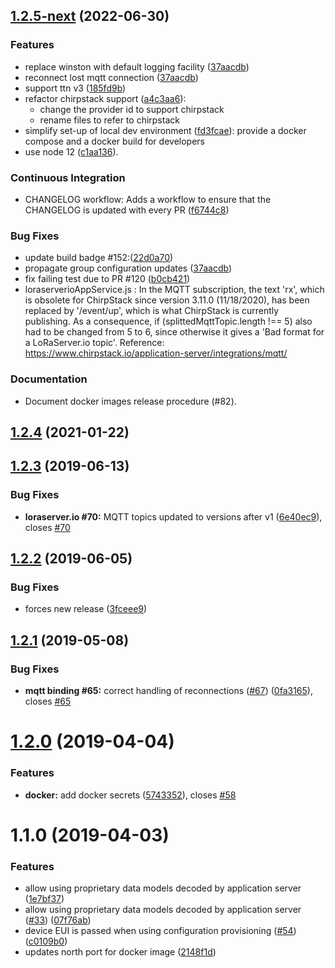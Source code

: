 ## [1.2.5-next](https://github.com/Atos-Research-and-Innovation/IoTagent-LoRaWAN/compare/v1.2.4...master) (2022-06-30)

### Features

-   replace winston with default logging facility
    ([37aacdb](https://github.com/Atos-Research-and-Innovation/IoTagent-LoRaWAN/pull/150/commits/37aacdbfcd983b4f67b14e49d6d05e0cfb7badd1))
-   reconnect lost mqtt connection
    ([37aacdb](https://github.com/Atos-Research-and-Innovation/IoTagent-LoRaWAN/pull/150/commits/37aacdbfcd983b4f67b14e49d6d05e0cfb7badd1))
-   support ttn v3
    ([185fd9b](https://github.com/Atos-Research-and-Innovation/IoTagent-LoRaWAN/pull/147/commits/185fd9bf1aad26b3816d74a4d67b90e36530af83))
-   refactor chirpstack support
    ([a4c3aa6](https://github.com/Atos-Research-and-Innovation/IoTagent-LoRaWAN/commit/a4c3aa6)):
    -   change the provider id to support chirpstack
    -   rename files to refer to chirpstack
-   simplify set-up of local dev environment
    ([fd3fcae](https://github.com/Atos-Research-and-Innovation/IoTagent-LoRaWAN/commit/fd3fcae)): provide a docker
    compose and a docker build for developers
-   use node 12 ([c1aa136](https://github.com/Atos-Research-and-Innovation/IoTagent-LoRaWAN/commit/c1aa136)).

### Continuous Integration

-   CHANGELOG workflow: Adds a workflow to ensure that the CHANGELOG is updated with every PR
    ([f6744c8](https://github.com/Atos-Research-and-Innovation/IoTagent-LoRaWAN/pull/145/commits/f6744c85e777f7fa47c486bd56d32fa329f9ef88))

### Bug Fixes

-   update build badge
    #152:([22d0a70](https://github.com/Atos-Research-and-Innovation/IoTagent-LoRaWAN/pull/153/commits/22d0a706e8da4a1a46754fd8a0a599b7ed2c5c32))
-   propagate group configuration updates
    ([37aacdb](https://github.com/Atos-Research-and-Innovation/IoTagent-LoRaWAN/pull/150/commits/37aacdbfcd983b4f67b14e49d6d05e0cfb7badd1))
-   fix failing test due to PR #120
    ([b0cb421](https://github.com/Atos-Research-and-Innovation/IoTagent-LoRaWAN/commit/b0cb421))
-   loraserverioAppService.js : In the MQTT subscription, the text 'rx', which is obsolete for ChirpStack since version
    3.11.0 (11/18/2020), has been replaced by '/event/up', which is what ChirpStack is currently publishing. As a
    consequence, if (splittedMqttTopic.length !== 5) also had to be changed from 5 to 6, since otherwise it gives a 'Bad
    format for a LoRaServer.io topic'. Reference: https://www.chirpstack.io/application-server/integrations/mqtt/

### Documentation

-   Document docker images release procedure (#82).

## [1.2.4](https://github.com/Atos-Research-and-Innovation/IoTagent-LoRaWAN/compare/v1.2.3...v1.2.4) (2021-01-22)

## [1.2.3](https://github.com/Atos-Research-and-Innovation/IoTagent-LoRaWAN/compare/v1.2.2...v1.2.3) (2019-06-13)

### Bug Fixes

-   **loraserver.io #70:** MQTT topics updated to versions after v1
    ([6e40ec9](https://github.com/Atos-Research-and-Innovation/IoTagent-LoRaWAN/commit/6e40ec9)), closes
    [#70](https://github.com/Atos-Research-and-Innovation/IoTagent-LoRaWAN/issues/70)

## [1.2.2](https://github.com/Atos-Research-and-Innovation/IoTagent-LoRaWAN/compare/v1.2.1...v1.2.2) (2019-06-05)

### Bug Fixes

-   forces new release ([3fceee9](https://github.com/Atos-Research-and-Innovation/IoTagent-LoRaWAN/commit/3fceee9))

## [1.2.1](https://github.com/Atos-Research-and-Innovation/IoTagent-LoRaWAN/compare/v1.2.0...v1.2.1) (2019-05-08)

### Bug Fixes

-   **mqtt binding #65:** correct handling of reconnections
    ([#67](https://github.com/Atos-Research-and-Innovation/IoTagent-LoRaWAN/issues/67))
    ([0fa3165](https://github.com/Atos-Research-and-Innovation/IoTagent-LoRaWAN/commit/0fa3165)), closes
    [#65](https://github.com/Atos-Research-and-Innovation/IoTagent-LoRaWAN/issues/65)

# [1.2.0](https://github.com/Atos-Research-and-Innovation/IoTagent-LoRaWAN/compare/v1.1.0...v1.2.0) (2019-04-04)

### Features

-   **docker:** add docker secrets
    ([5743352](https://github.com/Atos-Research-and-Innovation/IoTagent-LoRaWAN/commit/5743352)), closes
    [#58](https://github.com/Atos-Research-and-Innovation/IoTagent-LoRaWAN/issues/58)

# 1.1.0 (2019-04-03)

### Features

-   allow using proprietary data models decoded by application server
    ([1e7bf37](https://github.com/Atos-Research-and-Innovation/IoTagent-LoRaWAN/commit/1e7bf37))
-   allow using proprietary data models decoded by application server
    ([#33](https://github.com/Atos-Research-and-Innovation/IoTagent-LoRaWAN/issues/33))
    ([07f76ab](https://github.com/Atos-Research-and-Innovation/IoTagent-LoRaWAN/commit/07f76ab))
-   device EUI is passed when using configuration provisioning
    ([#54](https://github.com/Atos-Research-and-Innovation/IoTagent-LoRaWAN/issues/54))
    ([c0109b0](https://github.com/Atos-Research-and-Innovation/IoTagent-LoRaWAN/commit/c0109b0))
-   updates north port for docker image
    ([2148f1d](https://github.com/Atos-Research-and-Innovation/IoTagent-LoRaWAN/commit/2148f1d))
